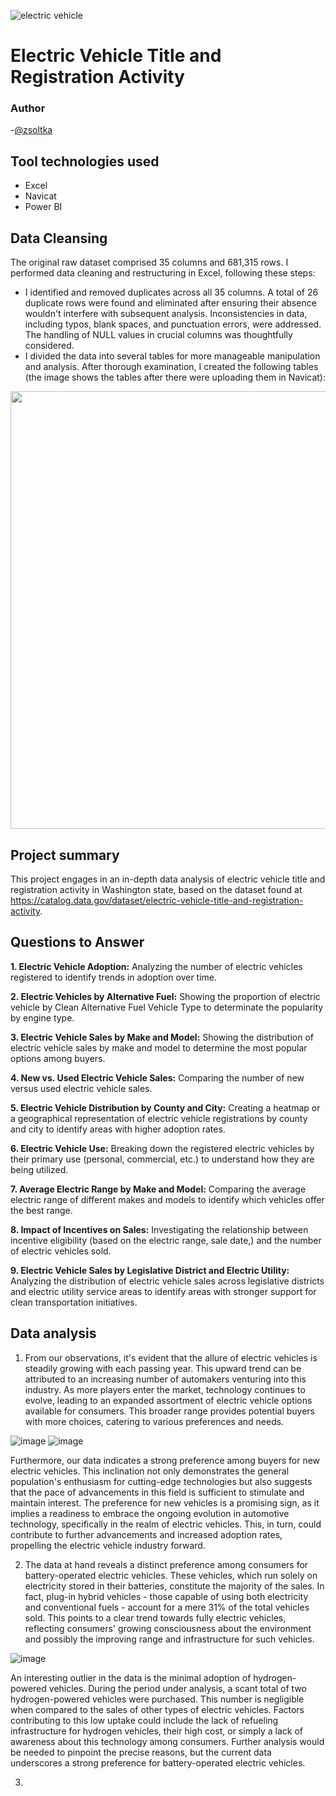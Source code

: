 ![electric vehicle](https://github.com/Zsoltka/Electric-Vehicle-Title-and-Registration-Activity/assets/133663142/e964ad9c-7f6b-42cb-a386-5adb4d6d9a3a)

# Electric Vehicle Title and Registration Activity


### Author
-[@zsoltka](https://github.com/Zsoltka)

## Tool technologies used
- Excel
- Navicat
- Power BI

## Data Cleansing

The original raw dataset comprised 35 columns and 681,315 rows. I performed data cleaning and restructuring in Excel, following these steps:

- I identified and removed duplicates across all 35 columns. A total of 26 duplicate rows were found and eliminated after ensuring their absence wouldn't interfere with subsequent analysis. Inconsistencies in data, including typos, blank spaces, and punctuation errors, were addressed. The handling of NULL values in crucial columns was thoughtfully considered.
- I divided the data into several tables for more manageable manipulation and analysis. After thorough examination, I created the following tables (the image shows the tables after there were uploading them in Navicat): 
 
<img src="https://github.com/Zsoltka/Electric-Vehicle-Title-and-Registration-Activity/assets/133663142/7816056d-03a5-48da-bae8-38ecfc2d4e91" width="700">

## Project summary

This project engages in an in-depth data analysis of electric vehicle title and registration activity in Washington state, based on the dataset found at https://catalog.data.gov/dataset/electric-vehicle-title-and-registration-activity.


## Questions to Answer
**1. Electric Vehicle Adoption:** Analyzing the number of electric vehicles registered to identify trends in adoption over time. 

**2. Electric Vehicles by Alternative Fuel:** Showing the proportion of electric vehicle by Clean Alternative Fuel Vehicle Type to determinate the popularity by engine type.

**3. Electric Vehicle Sales by Make and Model:** Showing the distribution of electric vehicle sales by make and model to determine the most popular options among buyers. 

**4. New vs. Used Electric Vehicle Sales:** Comparing the number of new versus used electric vehicle sales.

**5. Electric Vehicle Distribution by County and City:** Creating a heatmap or a geographical representation of electric vehicle registrations by county and city to identify areas with higher adoption rates. 

**6. Electric Vehicle Use:** Breaking down the registered electric vehicles by their primary use (personal, commercial, etc.) to understand how they are being utilized.

**7. Average Electric Range by Make and Model:** Comparing the average electric range of different makes and models to identify which vehicles offer the best range.

**8. Impact of Incentives on Sales:** Investigating the relationship between incentive eligibility (based on the electric range, sale date,) and the number of electric vehicles sold.

**9. Electric Vehicle Sales by Legislative District and Electric Utility:** Analyzing the distribution of electric vehicle sales across legislative districts and electric utility service areas to identify areas with stronger support for clean transportation initiatives.

## Data analysis

1. From our observations, it's evident that the allure of electric vehicles is steadily growing with each passing year. This upward trend can be attributed to an increasing number of automakers venturing into this industry. As more players enter the market, technology continues to evolve, leading to an expanded assortment of electric vehicle options available for consumers. This broader range provides potential buyers with more choices, catering to various preferences and needs.

![image](https://github.com/Zsoltka/Electric-Vehicle-Title-and-Registration-Activity/assets/133663142/c468e501-46f0-492c-b861-e948ace47fe8)
![image](https://github.com/Zsoltka/Electric-Vehicle-Title-and-Registration-Activity/assets/133663142/35fbe292-07cc-46b1-b07a-aa2a2a89fb66)


Furthermore, our data indicates a strong preference among buyers for new electric vehicles. This inclination not only demonstrates the general population's enthusiasm for cutting-edge technologies but also suggests that the pace of advancements in this field is sufficient to stimulate and maintain interest. The preference for new vehicles is a promising sign, as it implies a readiness to embrace the ongoing evolution in automotive technology, specifically in the realm of electric vehicles. This, in turn, could contribute to further advancements and increased adoption rates, propelling the electric vehicle industry forward.


2. The data at hand reveals a distinct preference among consumers for battery-operated electric vehicles. These vehicles, which run solely on electricity stored in their batteries, constitute the majority of the sales. In fact, plug-in hybrid vehicles - those capable of using both electricity and conventional fuels - account for a mere 31% of the total vehicles sold. This points to a clear trend towards fully electric vehicles, reflecting consumers' growing consciousness about the environment and possibly the improving range and infrastructure for such vehicles.

![image](https://github.com/Zsoltka/Electric-Vehicle-Title-and-Registration-Activity/assets/133663142/08035df9-7be8-4dd2-bff1-75671b0f52c3)

An interesting outlier in the data is the minimal adoption of hydrogen-powered vehicles. During the period under analysis, a scant total of two hydrogen-powered vehicles were purchased. This number is negligible when compared to the sales of other types of electric vehicles. Factors contributing to this low uptake could include the lack of refueling infrastructure for hydrogen vehicles, their high cost, or simply a lack of awareness about this technology among consumers. Further analysis would be needed to pinpoint the precise reasons, but the current data underscores a strong preference for battery-operated electric vehicles.

3. 
